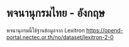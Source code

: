 # พจนานุกรมไทย - อังกฤษ

พจนานุกรมนี้ใช้ฐานข้อมูลจาก Lexitron https://opend-portal.nectec.or.th/no/dataset/lexitron-2-0